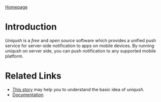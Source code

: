 [Homepage](http://uniqush.org)

# Introduction #

*Uniqush* is a _free_ and _open source_ software which provides a unified push
service for server-side notification to apps on mobile devices. By running
*uniqush* on server side, you can push notification to any supported mobile
platform.

# Related Links #
- [This story](http://uniqush.org/wiki/UniqushStory) may help you to understand
the basic idea of *uniqush*.
- [Documentation](http://uniqush.org/wiki/UniqushDocumentIndex)

